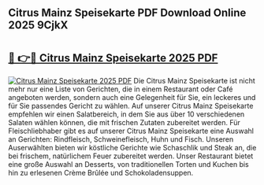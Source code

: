 ## Citrus Mainz Speisekarte PDF Download Online 2025 9CjkX

# <h2><a href="http://gccr17.nevu.top/?p=Citrus+Mainz+Speisekarte">🔗 👉🔴 Citrus Mainz Speisekarte 2025 PDF</a></h2>

[![Citrus Mainz Speisekarte 2025 PDF](https://i.imgur.com/dBaPXMq.png)](http://gccr17.nevu.top/?p=Citrus+Mainz+Speisekarte)
Die Citrus Mainz Speisekarte ist nicht mehr nur eine Liste von Gerichten, die in einem Restaurant oder Café angeboten werden, sondern auch eine Gelegenheit für Sie, ein leckeres und für Sie passendes Gericht zu wählen. Auf unserer Citrus Mainz Speisekarte empfehlen wir einen Salatbereich, in dem Sie aus über 10 verschiedenen Salaten wählen können, die mit frischen Zutaten zubereitet werden. Für Fleischliebhaber gibt es auf unserer Citrus Mainz Speisekarte eine Auswahl an Gerichten: Rindfleisch, Schweinefleisch, Huhn und Fisch. Unseren Auserwählten bieten wir köstliche Gerichte wie Schaschlik und Steak an, die bei frischem, natürlichem Feuer zubereitet werden. Unser Restaurant bietet eine große Auswahl an Desserts, von traditionellen Torten und Kuchen bis hin zu erlesenen Crème Brûlée und Schokoladensuppen.
